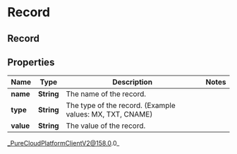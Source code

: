 # Record

## Record

## Properties

|Name | Type | Description | Notes|
|------------ | ------------- | ------------- | -------------|
| **name** | **String** | The name of the record. | |
| **type** | **String** | The type of the record. (Example values:  MX, TXT, CNAME) | |
| **value** | **String** | The value of the record. | |



_PureCloudPlatformClientV2@158.0.0_

